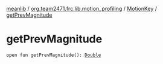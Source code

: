 [meanlib](../../index.md) / [org.team2471.frc.lib.motion_profiling](../index.md) / [MotionKey](index.md) / [getPrevMagnitude](./get-prev-magnitude.md)

# getPrevMagnitude

`open fun getPrevMagnitude(): `[`Double`](https://kotlinlang.org/api/latest/jvm/stdlib/kotlin/-double/index.html)